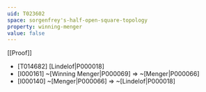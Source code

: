 ```yaml
---
uid: T023602
space: sorgenfrey's-half-open-square-topology
property: winning-menger
value: false
---
```

[[Proof]]

* [T014682] [Lindelof|P000018]
* [I000161] ~[Winning Menger|P000069] => ~[Menger|P000066]
* [I000140] ~[Menger|P000066] => ~[Lindelof|P000018]

